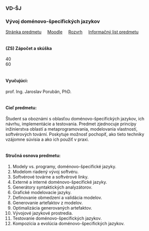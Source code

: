 ### VD-ŠJ
### Vývoj doménovo-špecifických jazykov

[Stránka predmetu](https://kpi.fei.tuke.sk/sk/projekty/vyvoj-domenovo-specifickych-jazykov-zalozeny-na-vzoroch-0)&nbsp;&nbsp;&nbsp;&nbsp;
[Moodle](https://moodle.fei.tuke.sk/enrol/index.php?id=102)&nbsp;&nbsp;&nbsp;&nbsp;
[Rozvrh](https://maisportal.tuke.sk/portal/rozvrhy.mais)&nbsp;&nbsp;&nbsp;&nbsp;
[Informačný list predmetu](https://maisportal.tuke.sk/portal/tlacPredmetuOSP.mais?predmetId=52654524&lang=sk)&nbsp;&nbsp;&nbsp;&nbsp;
<br>
<br>

#### (ZS) Zápočet a skúška
<div class="points-bar">
  <div class="points zapocet" style="width: 40%">40</div>
  <div class="points skuska" style="width: 60%">60</div>
</div>
<br>

#### Vyučujúci:
prof. Ing. Jaroslav Porubän, PhD.
<br>
<br>

#### Cieľ predmetu:
Študent sa oboznámi s oblasťou doménovo-špecifických jazykov, ich návrhu, implementácie a testovania. Predmet zjednocuje princípy inžinierstva oblastí a metaprogramovania, modelovania vlastností, softvérových tovární. Poskytuje možnosť pochopiť, ako tieto techniky vzájomne súvisia a ako ich použiť v praxi.
<br>
<br>

#### Stručná osnova predmetu:
1. Modely vs. programy, doménovo-špecifické jazyky.
2. Modelom riadený vývoj softvéru.
3. Softvérové továrne a softvérové linky.
4. Externé a interné doménovo-špecifické jazyky.
5. Generátory syntaktických analyzátorov.
6. Grafické modelovacie jazyky.
7. Definovanie obmedzení a validácia modelov.
8. Generovanie artefaktov z modelov.
9. Optimalizácia generovaných artefaktov.
10. Vývojové jazykové prostredia.
11. Testovanie doménovo-špecifických jazykov.
12. Kompozícia a evolúcia doménovo-špecifických jazykov.